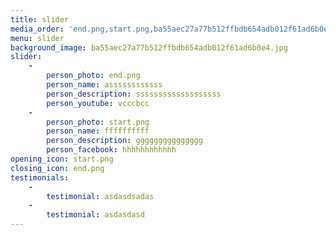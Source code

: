 ```yaml
---
title: slider
media_order: 'end.png,start.png,ba55aec27a77b512ffbdb654adb012f61ad6b0e4.jpg'
menu: slider
background_image: ba55aec27a77b512ffbdb654adb012f61ad6b0e4.jpg
slider:
    -
        person_photo: end.png
        person_name: assssssssssss
        person_description: sssssssssssssssssss
        person_youtube: vcccbcc
    -
        person_photo: start.png
        person_name: ffffffffff
        person_description: ggggggggggggggg
        person_facebook: hhhhhhhhhhhh
opening_icon: start.png
closing_icon: end.png
testimonials:
    -
        testimonial: asdasdsadas
    -
        testimonial: asdasdasd
---
```


